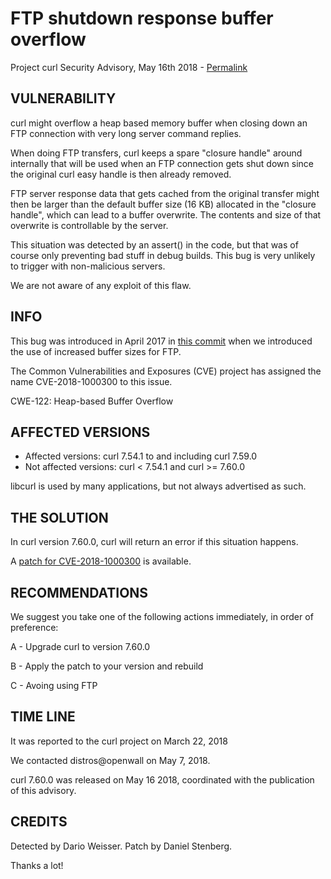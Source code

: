 FTP shutdown response buffer overflow
=====================================

Project curl Security Advisory, May 16th 2018 -
[Permalink](https://www.curl.se/docs/CVE-2018-1000300.html)

VULNERABILITY
-------------

curl might overflow a heap based memory buffer when closing down an FTP
connection with very long server command replies.

When doing FTP transfers, curl keeps a spare "closure handle" around
internally that will be used when an FTP connection gets shut down since the
original curl easy handle is then already removed.

FTP server response data that gets cached from the original transfer might
then be larger than the default buffer size (16 KB) allocated in the "closure
handle", which can lead to a buffer overwrite. The contents and size of that
overwrite is controllable by the server.

This situation was detected by an assert() in the code, but that was of course
only preventing bad stuff in debug builds. This bug is very unlikely to
trigger with non-malicious servers.

We are not aware of any exploit of this flaw.

INFO
----

This bug was introduced in April 2017 in [this
commit](https://github.com/curl/curl/commit/e40e9d7f0decc79) when we
introduced the use of increased buffer sizes for FTP.

The Common Vulnerabilities and Exposures (CVE) project has assigned the name
CVE-2018-1000300 to this issue.

CWE-122: Heap-based Buffer Overflow

AFFECTED VERSIONS
-----------------

- Affected versions: curl 7.54.1 to and including curl 7.59.0
- Not affected versions: curl < 7.54.1 and curl >= 7.60.0

libcurl is used by many applications, but not always advertised as such.

THE SOLUTION
------------

In curl version 7.60.0, curl will return an error if this situation happens.

A [patch for CVE-2018-1000300](https://www.curl.se/CVE-2018-1000300.patch) is
available.

RECOMMENDATIONS
---------------

We suggest you take one of the following actions immediately, in order of
preference:

 A - Upgrade curl to version 7.60.0

 B - Apply the patch to your version and rebuild

 C - Avoing using FTP

TIME LINE
---------

It was reported to the curl project on March 22, 2018

We contacted distros@openwall on May 7, 2018.

curl 7.60.0 was released on May 16 2018, coordinated with the publication of
this advisory.

CREDITS
-------

Detected by Dario Weisser. Patch by Daniel Stenberg.

Thanks a lot!
